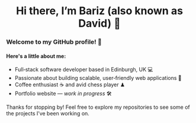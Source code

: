 <h1 align="center">Hi there, I’m Bariz (also known as David) 👋</h1>

<h3>Welcome to my GitHub profile! 🌟</h3>

<h4>Here's a little about me:</h4>
<ul>
 <li>Full‑stack software developer based in Edinburgh, UK 💻</li>
 <li>Passionate about building scalable, user‑friendly web applications 🚀</li>
 <li>Coffee enthusiast ☕ and avid chess player ♟</li>
 <li>Portfolio website — <em>work in progress</em> 🛠</li>
</ul>

<p>
  Thanks for stopping by! Feel free to explore my repositories to see some of the projects I’ve been working on.
</p>
